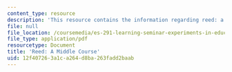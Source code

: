 ```yaml
---
content_type: resource
description: 'This resource contains the information regarding reed: a middle course.'
file: null
file_location: /coursemedia/es-291-learning-seminar-experiments-in-education-spring-2003/12f407263a1ca264d8ba263fadd2baab_MITES_291S03_reed_mid.pdf
file_type: application/pdf
resourcetype: Document
title: 'Reed: A Middle Course'
uid: 12f40726-3a1c-a264-d8ba-263fadd2baab
---
```

